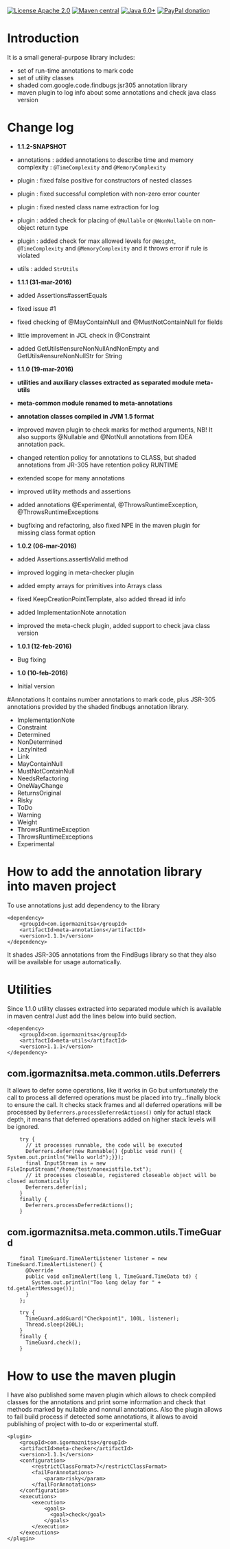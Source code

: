 [![License Apache 2.0](https://img.shields.io/badge/license-Apache%20License%202.0-green.svg)](http://www.apache.org/licenses/LICENSE-2.0)
[![Maven central](https://maven-badges.herokuapp.com/maven-central/com.igormaznitsa/meta-annotations/badge.svg)](http://search.maven.org/#artifactdetails|com.igormaznitsa|meta-annotations|1.1.1|jar)
[![Java 6.0+](https://img.shields.io/badge/java-6.0%2b-green.svg)](http://www.oracle.com/technetwork/java/javase/downloads/index.html)
[![PayPal donation](https://img.shields.io/badge/donation-PayPal-red.svg)](https://www.paypal.com/cgi-bin/webscr?cmd=_s-xclick&hosted_button_id=AHWJHJFBAWGL2)

# Introduction
It is a small general-purpose library includes:
* set of run-time annotations to mark code
* set of utility classes
* shaded com.google.code.findbugs:jsr305 annotation library
* maven plugin to log info about some annotations and check java class version

# Change log
* __1.1.2-SNAPSHOT__
 * annotations : added annotations to describe time and memory complexity : `@TimeComplexity` and `@MemoryComplexity`
 * plugin : fixed false positive for constructors of nested classes
 * plugin : fixed successful completion with non-zero error counter
 * plugin : fixed nested class name extraction for log
 * plugin : added check for placing of `@Nullable` or `@NonNullable` on non-object return type
 * plugin : added check for max allowed levels for `@Weight`, `@TimeComplexity` and `@MemoryComplexity` and it throws error if rule is violated
 * utils  : added `StrUtils`

* __1.1.1 (31-mar-2016)__
 * added Assertions#assertEquals
 * fixed issue #1
 * fixed checking of @MayContainNull and @MustNotContainNull for fields
 * little improvement in JCL check in @Constraint
 * added GetUtils#ensureNonNullAndNonEmpty and GetUtils#ensureNonNullStr for String

* __1.1.0 (19-mar-2016)__
 * __utilities and auxiliary classes extracted as separated module meta-utils__
 * __meta-common module renamed to meta-annotations__
 * __annotation classes compiled in JVM 1.5 format__
 * improved maven plugin to check marks for method arguments, NB! It also supports @Nullable and @NotNull annotations from IDEA annotation pack.
 * changed retention policy for annotations to CLASS, but shaded annotations from JR-305 have retention policy RUNTIME
 * extended scope for many annotations
 * improved utility methods and assertions
 * added annotations @Experimental, @ThrowsRuntimeException, @ThrowsRuntimeExceptions
 * bugfixing and refactoring, also fixed NPE in the maven plugin for missing class format option

* __1.0.2 (06-mar-2016)__
 * added Assertions.assertIsValid method
 * improved logging in meta-checker plugin
 * added empty arrays for primitives into Arrays class
 * fixed KeepCreationPointTemplate, also added thread id info
 * added ImplementationNote annotation
 * improved the meta-check plugin, added support to check java class version 

* __1.0.1 (12-feb-2016)__
 * Bug fixing

* __1.0 (10-feb-2016)__
 * Initial version

#Annotations
It contains number annotations to mark code, plus JSR-305 annotations provided by the shaded findbugs annotation library.
* ImplementationNote
* Constraint
* Determined
* NonDetermined
* LazyInited
* Link
* MayContainNull
* MustNotContainNull
* NeedsRefactoring
* OneWayChange
* ReturnsOriginal
* Risky
* ToDo
* Warning
* Weight
* ThrowsRuntimeException
* ThrowsRuntimeExceptions
* Experimental

# How to add the annotation library into maven project
To use annotations just add dependency to the library
```
<dependency>
    <groupId>com.igormaznitsa</groupId>
    <artifactId>meta-annotations</artifactId>
    <version>1.1.1</version>
</dependency>
```
It shades JSR-305 annotations from the FindBugs library so that they also will be available for usage automatically.

# Utilities
Since 1.1.0 utility classes extracted into separated module which is available in maven central
Just add the lines below into build section.
```
<dependency>
    <groupId>com.igormaznitsa</groupId>
    <artifactId>meta-utils</artifactId>
    <version>1.1.1</version>
</dependency>
```
## com.igormaznitsa.meta.common.utils.Deferrers
It allows to defer some operations, like it works in Go but unfortunately the call to process all deferred operations must be placed into try...finally block to ensure the call.
It checks stack frames and all deferred operations will be processed by `Deferrers.processDeferredActions()` only for actual stack depth, it means that deferred operations added on higher stack levels will be ignored.
```
    try {
      // it processes runnable, the code will be executed
      Deferrers.defer(new Runnable() {public void run() { System.out.println("Hello world");}});
      final InputStream is = new FileInputStream("/home/test/nonexistfile.txt");
      // it processes closeable, registered closeable object will be closed automatically
      Deferrers.defer(is);
    }
    finally {
      Deferrers.processDeferredActions();
    }
```
## com.igormaznitsa.meta.common.utils.TimeGuard
```
    final TimeGuard.TimeAlertListener listener = new TimeGuard.TimeAlertListener() {
      @Override
      public void onTimeAlert(long l, TimeGuard.TimeData td) {
        System.out.println("Too long delay for " + td.getAlertMessage());
      }
    };

    try {
      TimeGuard.addGuard("Checkpoint1", 100L, listener);
      Thread.sleep(200L);
    }
    finally {
      TimeGuard.check();
    }
```

# How to use the maven plugin
I have also published some maven plugin which allows to check compiled classes for the annotations and print some information and check that methods marked by nullable and nonnull annotations.
Also the plugin allows to fail build process if detected some annotations, it allows to avoid publishing of project with to-do or experimental stuff.
```
<plugin>
    <groupId>com.igormaznitsa</groupId>
    <artifactId>meta-checker</artifactId>
    <version>1.1.1</version>
    <configuration>
        <restrictClassFormat>7</restrictClassFormat>
        <failForAnnotations>
            <param>risky</param>
        </failForAnnotations>
    </configuration>
    <executions>
        <execution>
            <goals>
              <goal>check</goal>
            </goals>
        </execution>
    </executions>
</plugin>
```
